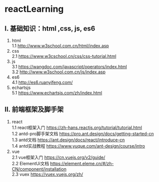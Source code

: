 # reactLearning
##  I. 基础知识：html ,css, js, es6
1. html  
1.1 http://www.w3school.com.cn/html/index.asp  
2. css  
2.1 https://www.w3cschool.cn/css/css-tutorial.html  
3. js  
3.1 https://wangdoc.com/javascript/operators/index.html   
3.2 http://www.w3school.com.cn/js/index.asp  
4. es6  
4.1  http://es6.ruanyifeng.com/  
5. echartsjs  
5.1 https://www.echartsjs.com/zh/index.html  
## II. 前端框架及脚手架
1. react  
1.1 react框架入门 https://zh-hans.reactjs.org/tutorial/tutorial.html  
1.2 antd-pro脚手架文档 https://pro.ant.design/docs/getting-started-cn  
1.3 antd文档 https://ant.design/docs/react/introduce-cn  
1.4 antd实战教程 https://www.yuque.com/ant-design/course/intro  
2. vue  
2.1 vue框架入门 https://cn.vuejs.org/v2/guide/  
2.2 ElementUi文档 https://element.eleme.cn/#/zh-CN/component/installation  
2.3 vuex https://vuex.vuejs.org/zh/  

